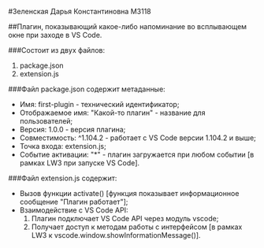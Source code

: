 #Зеленская Дарья Константиновна М3118

##Плагин, показывающий какое-либо напоминание во всплывающем окне при заходе в VS Code. 

###Состоит из двух файлов:
1. package.json
2. extension.js

###Файл package.json содержит метаданные:
- Имя: first-plugin - технический идентификатор;
- Отображаемое имя: "Какой-то плагин" - название для пользователей;
- Версия: 1.0.0 - версия плагина;
- Совместимость: ^1.104.2 - работает с VS Code версии 1.104.2 и выше;
- Точка входа: extension.js;
- Событие активации: "*" - плагин загружается при любом событии [в рамках LW3 при запуске VS Code].

###Файл extension.js содержит:
- Вызов функции activate() [функция показывает информационное сообщение "Плагин работает"];
- Взаимодействие с VS Code API:
  1. Плагин подключает VS Code API через модуль vscode;
  2. Получает доступ к методам работы с интерфейсом [в рамках LW3 к vscode.window.showInformationMessage()].
